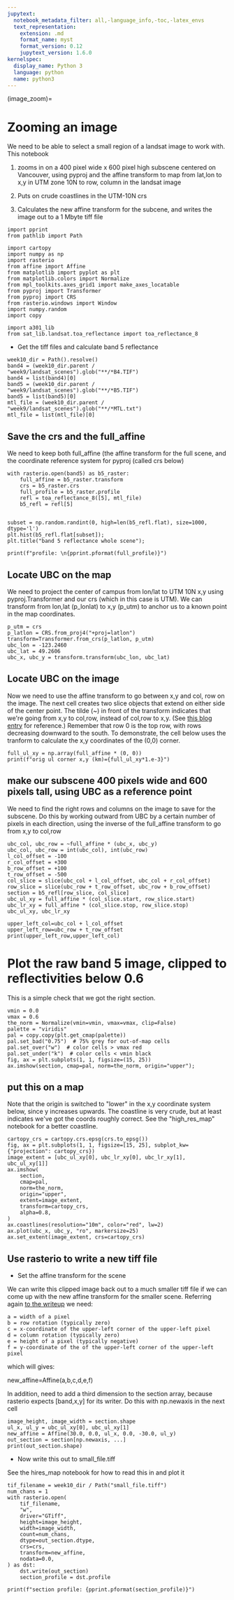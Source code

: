 ```yaml
---
jupytext:
  notebook_metadata_filter: all,-language_info,-toc,-latex_envs
  text_representation:
    extension: .md
    format_name: myst
    format_version: 0.12
    jupytext_version: 1.6.0
kernelspec:
  display_name: Python 3
  language: python
  name: python3
---
```


(image_zoom)=
# Zooming an image

We need to be able to select a small region of a landsat image to work with.  This notebook

1. zooms in on a 400 pixel wide x 600 pixel high subscene centered on  Vancouver,  using pyproj and the affine transform to map from lat,lon to x,y in UTM zone 10N to row, column in the landsat image

2. Puts on crude coastlines in the UTM-10N crs

3. Calculates the new affine transform for the subcene, and writes the image out to a 1 Mbyte tiff file

```{code-cell} ipython3
import pprint
from pathlib import Path

import cartopy
import numpy as np
import rasterio
from affine import Affine
from matplotlib import pyplot as plt
from matplotlib.colors import Normalize
from mpl_toolkits.axes_grid1 import make_axes_locatable
from pyproj import Transformer
from pyproj import CRS
from rasterio.windows import Window
import numpy.random
import copy

import a301_lib
from sat_lib.landsat.toa_reflectance import toa_reflectance_8
```

* Get the tiff files and calculate band 5 reflectance

```{code-cell} ipython3
week10_dir = Path().resolve()
band4 = (week10_dir.parent / "week9/landsat_scenes").glob("**/*B4.TIF")
band4 = list(band4)[0]
band5 = (week10_dir.parent / "week9/landsat_scenes").glob("**/*B5.TIF")
band5 = list(band5)[0]
mtl_file = (week10_dir.parent / "week9/landsat_scenes").glob("**/*MTL.txt")
mtl_file = list(mtl_file)[0]
```

## Save the crs and the full_affine

We need to keep both full_affine (the affine transform for the full scene, and the coordinate reference system for pyproj (called crs below)

```{code-cell} ipython3
with rasterio.open(band5) as b5_raster:
    full_affine = b5_raster.transform
    crs = b5_raster.crs
    full_profile = b5_raster.profile
    refl = toa_reflectance_8([5], mtl_file)
    b5_refl = refl[5]
    
```

```{code-cell} ipython3
subset = np.random.randint(0, high=len(b5_refl.flat), size=1000, dtype='l')    
plt.hist(b5_refl.flat[subset]);
plt.title("band 5 reflectance whole scene");
```

```{code-cell} ipython3
print(f"profile: \n{pprint.pformat(full_profile)}")
```

## Locate UBC on the map

We need to project the center of campus from lon/lat to UTM 10N x,y using pyproj.Transformer and our crs (which in this case is UTM).  We can transform from lon,lat (p_lonlat) to x,y (p_utm) to anchor us to a known point in the map coordinates.

```{code-cell} ipython3
p_utm = crs
p_latlon = CRS.from_proj4("+proj=latlon")
transform=Transformer.from_crs(p_latlon, p_utm)
ubc_lon = -123.2460
ubc_lat = 49.2606
ubc_x, ubc_y = transform.transform(ubc_lon, ubc_lat)
```

## Locate UBC on the image

Now we need to use the affine transform to go between x,y and
col, row on the image.  The next cell creates two slice objects that extend  on either side of the center point.  The tilde (~) in front of the transform indicates that we're going from x,y to col,row, instead of col,row to x,y.  (See [this blog entry](http://www.perrygeo.com/python-affine-transforms.html) for reference.)  Remember that row 0 is the top row, with rows decreasing downward to the south.  To demonstrate, the cell below uses the tranform to calculate the x,y coordinates of the (0,0) corner.

```{code-cell} ipython3
full_ul_xy = np.array(full_affine * (0, 0))
print(f"orig ul corner x,y (km)={full_ul_xy*1.e-3}")
```

## make our subscene 400 pixels wide and 600 pixels tall, using UBC as a reference point

We need to find the right rows and columns on the image to save for the subscene.  Do this by working outward from UBC by a certain number of pixels in each direction, using the inverse of the full_affine transform to go from x,y to col,row

```{code-cell} ipython3
ubc_col, ubc_row = ~full_affine * (ubc_x, ubc_y)
ubc_col, ubc_row = int(ubc_col), int(ubc_row)
l_col_offset = -100
r_col_offset = +300
b_row_offset = +100
t_row_offset = -500
col_slice = slice(ubc_col + l_col_offset, ubc_col + r_col_offset)
row_slice = slice(ubc_row + t_row_offset, ubc_row + b_row_offset)
section = b5_refl[row_slice, col_slice]
ubc_ul_xy = full_affine * (col_slice.start, row_slice.start)
ubc_lr_xy = full_affine * (col_slice.stop, row_slice.stop)
ubc_ul_xy, ubc_lr_xy
```

```{code-cell} ipython3
upper_left_col=ubc_col + l_col_offset
upper_left_row=ubc_row + t_row_offset
print(upper_left_row,upper_left_col)
```

# Plot the raw band 5 image, clipped to reflectivities below 0.6

This is a simple check that we got the right section.

```{code-cell} ipython3
vmin = 0.0
vmax = 0.6
the_norm = Normalize(vmin=vmin, vmax=vmax, clip=False)
palette = "viridis"
pal = copy.copy(plt.get_cmap(palette))
pal.set_bad("0.75")  # 75% grey for out-of-map cells
pal.set_over("w")  # color cells > vmax red
pal.set_under("k")  # color cells < vmin black
fig, ax = plt.subplots(1, 1, figsize=(15, 25))
ax.imshow(section, cmap=pal, norm=the_norm, origin="upper");
```

## put this on a map

Note that the origin is switched to "lower" in the x,y coordinate system below,
since y increases upwards.  The coastline is very crude, but at least indicates we've got the coords roughly correct.  See the "high_res_map" notebook for a better coastline.

```{code-cell} ipython3
cartopy_crs = cartopy.crs.epsg(crs.to_epsg())
fig, ax = plt.subplots(1, 1, figsize=[15, 25], subplot_kw={"projection": cartopy_crs})
image_extent = [ubc_ul_xy[0], ubc_lr_xy[0], ubc_lr_xy[1], ubc_ul_xy[1]]
ax.imshow(
    section,
    cmap=pal,
    norm=the_norm,
    origin="upper",
    extent=image_extent,
    transform=cartopy_crs,
    alpha=0.8,
)
ax.coastlines(resolution="10m", color="red", lw=2)
ax.plot(ubc_x, ubc_y, "ro", markersize=25)
ax.set_extent(image_extent, crs=cartopy_crs)
```

##  Use  rasterio  to write a new tiff file

* Set the affine transform for the scene

We can write this clipped image back out to a much smaller tiff file if we can come up with the new affine transform for the smaller scene.  Referring again [to the writeup](http://www.perrygeo.com/python-affine-transforms.html) we need:

    a = width of a pixel
    b = row rotation (typically zero)
    c = x-coordinate of the upper-left corner of the upper-left pixel
    d = column rotation (typically zero)
    e = height of a pixel (typically negative)
    f = y-coordinate of the of the upper-left corner of the upper-left pixel

which will gives:

new_affine=Affine(a,b,c,d,e,f)

In addition, need to add a third dimension to the section array, because
rasterio expects [band,x,y] for its writer.  Do this with np.newaxis in the next cell

```{code-cell} ipython3
image_height, image_width = section.shape
ul_x, ul_y = ubc_ul_xy[0], ubc_ul_xy[1]
new_affine = Affine(30.0, 0.0, ul_x, 0.0, -30.0, ul_y)
out_section = section[np.newaxis, ...]
print(out_section.shape)
```

*  Now write this out to small_file.tiff

See the hires_map notebook for how to read this in and plot it

```{code-cell} ipython3
tif_filename = week10_dir / Path("small_file.tiff")
num_chans = 1
with rasterio.open(
    tif_filename,
    "w",
    driver="GTiff",
    height=image_height,
    width=image_width,
    count=num_chans,
    dtype=out_section.dtype,
    crs=crs,
    transform=new_affine,
    nodata=0.0,
) as dst:
    dst.write(out_section)
    section_profile = dst.profile

print(f"section profile: {pprint.pformat(section_profile)}")
```
